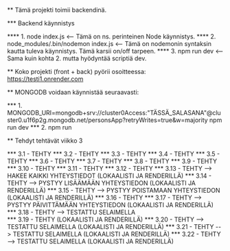 ** Tämä projekti toimii backendinä.

*** Backend käynnistys

**** 1. node index.js                           <-- Tämä on ns. perinteinen Node käynnistys.
**** 2. node_modules/.bin/nodemon index.js      <-- Tämä on nodemonin syntaksin kautta tuleva käynnistys. Tämä karsii on/off tarpeen.
**** 3. npm run dev                             <-- Sama kuin kohta 2. mutta hyödyntää scriptiä dev.

** Koko projekti (front + back) pyörii osoitteessa: https://testi1.onrender.com

** MONGODB voidaan käynnistää seuraavasti:

*** 1. MONGODB_URI=mongodb+srv://cluster0Access:"TÄSSÄ_SALASANA"@cluster0.u1f6p2g.mongodb.net/personsApp?retryWrites=true&w=majority npm run dev
*** 2. npm run

** Tehdyt tehtävät viikko 3

*** 3.1     - TEHTY
*** 3.2     - TEHTY
*** 3.3     - TEHTY
*** 3.4     - TEHTY
*** 3.5     - TEHTY
*** 3.6     - TEHTY
*** 3.7     - TEHTY
*** 3.8     - TEHTY
*** 3.9     - TEHTY
*** 3.10    - TEHTY
*** 3.11    - TEHTY
*** 3.12    - TEHTY
*** 3.13    - TEHTY --> HAKEE KAIKKI YHTEYSTIEDOT           (LOKAALISTI JA RENDERILLÄ)
*** 3.14    - TEHTY --> PYSTYY LISÄÄMÄÄN YHTEYSTIEDON       (LOKAALISTI JA RENDERILLÄ)
*** 3.15    - TEHTY --> PYSTYY POISTAMAAN YHTEYSTIEDON      (LOKAALISTI JA RENDERILLÄ)
*** 3.16    - TEHTY
*** 3.17    - TEHTY --> PYSTYY PÄIVITTÄMÄÄN YHTEYSTIEDON    (LOKAALISTI JA RENDERILLÄ)
*** 3.18    - TEHTY --> TESTATTU SELAIMELLA                 
*** 3.19    - TEHTY                                         (LOKAALISTI JA RENDERILLÄ)
*** 3.20    - TEHTY --> TESTATTU SELAIMELLA                 (LOKAALISTI JA RENDERILLÄ)
*** 3.21    - TEHTY --> TESTATTU SELAIMELLA                 (LOKAALISTI JA RENDERILLÄ)
*** 3.22    - TEHTY --> TESTATTU SELAIMELLA                 (LOKAALISTI JA RENDERILLÄ)
